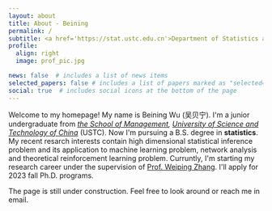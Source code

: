```yaml
---
layout: about
title: About - Beining
permalink: /
subtitle: <a href='https://stat.ustc.edu.cn'>Department of Statistics and Finance, SOM, University of Science and Technology of China</a>. Mail: andrewwu@mail.ustc.edu.cn
profile:
  align: right
  image: prof_pic.jpg

news: false  # includes a list of news items
selected_papers: false # includes a list of papers marked as "selected={true}"
social: true  # includes social icons at the bottom of the page
---
```


Welcome to my homepage! My name is Beining Wu (吴贝宁). I'm a junior undergraduate from <i><a href="https://bs.ustc.edu.cn">the School of Management</a>, <a href="https://www.ustc.edu.cn">University of Science and Technology of China</a></i> (USTC). Now I'm pursuing a B.S. degree in <b>statistics</b>. My recent resarch interests contain high dimensional statistical inference problem and its application to machine learning problem, network analysis and theoretical reinforcement learning problem. Curruntly, I'm starting my research career under the supervision of <a href="http://staff.ustc.edu.cn/~zwp">Prof. Weiping Zhang</a>. I'll apply for 2023 fall Ph.D. programs.

The page is still under construction. Feel free to look around or reach me in email.
